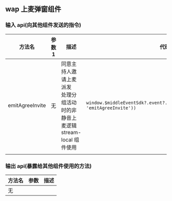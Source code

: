 ## wap 上麦弹窗组件

### 输入 api(向其他组件发送的指令)

| 方法名          | 参数 1 | 描述                                                                              | 代码块                                                                               |
| --------------- | ------ | --------------------------------------------------------------------------------- | ------------------------------------------------------------------------------------ |
| emitAgreeInvite | 无     | 同意主持人邀请上麦派发<br>处理分组活动时的非静音上麦逻辑<br>stream-local 组件使用 | `window.$middleEventSdk?.event?.send(boxEventOpitons(this.cuid, 'emitAgreeInvite'))` |
|                 |

### 输出 api(暴露给其他组件使用的方法)

| 方法名 | 参数 | 描述 |
| ------ | ---- | ---- |
| 无     |      |      |
